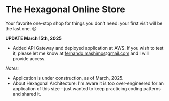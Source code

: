 # The Hexagonal Online Store
Your favorite one-stop shop for things you don't need: your first visit will be the last one. 😆

**UPDATE March 15th, 2025**
- Added API Gateway and deployed application at AWS.
If you wish to test it, please let me know at fernando.mashimo@gmail.com and I will provide access.


*Notes:*
- Application is under construction, as of March, 2025.
- About Hexagonal Architecture: I'm aware it is too over-engineered for an application of this size - just wanted to keep practicing coding patterns and shared it.
